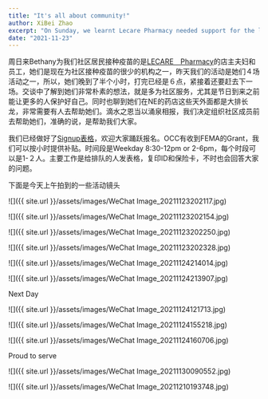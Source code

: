 ```yaml
---
title: "It's all about community!"
author: XiBei Zhao
excerpt: "On Sunday, we learnt Lecare Pharmacy needed support for the long line each day for vaccination at its NE location. Today, the community has been mobilized to extend hands to them. It's all about community!"
date: "2021-11-23"
---
```


周日来Bethany为我们社区居民接种疫苗的是[LECARE　Pharmacy](https://www.lecarepharmacy.com/)的店主夫妇和员工，她们是现在为社区接种疫苗的很少的机构之一，昨天我们的活动是她们４场活动之一，所以，她们晚到了半个小时，打完已经是６点，紧接着还要赶去下一场。交谈中了解到她们非常朴素的想法，就是多为社区服务，尤其是节日到来之前能让更多的人保护好自己。同时也聊到她们在NE的药店这些天外面都是大排长龙，非常需要有人去帮助她们。滴水之恩当以涌泉相报，我们决定组织社区成员前去帮助她们，准确的说，是帮助我们大家。

我们已经做好了[Signup表格](https://www.signupgenius.com/go/10c0d4daaaf2aa3f4c70-occvaccination)，欢迎大家踊跃报名。OCC有收到FEMA的Grant，我们可以按小时提供补贴。时间段是Weekday 8:30-12pm or 2-6pm，每个时段可以是1-２人。主要工作是给排队的人发表格，复印ID和保险卡，不时也会回答大家的问题。

下面是今天上午拍到的一些活动镜头

![]({{ site.url }}/assets/images/WeChat Image_20211123202117.jpg)

![]({{ site.url }}/assets/images/WeChat Image_20211123202154.jpg)

![]({{ site.url }}/assets/images/WeChat Image_20211123202250.jpg)

![]({{ site.url }}/assets/images/WeChat Image_20211123202328.jpg)

![]({{ site.url }}/assets/images/WeChat Image_20211124214014.jpg)

![]({{ site.url }}/assets/images/WeChat Image_20211124213907.jpg)

Next Day

![]({{ site.url }}/assets/images/WeChat Image_20211124121713.jpg)

![]({{ site.url }}/assets/images/WeChat Image_20211124155218.jpg)

![]({{ site.url }}/assets/images/WeChat Image_20211124160706.jpg)

Proud to serve

![]({{ site.url }}/assets/images/WeChat Image_20211130090552.jpg)

![]({{ site.url }}/assets/images/WeChat Image_20211210193748.jpg)
